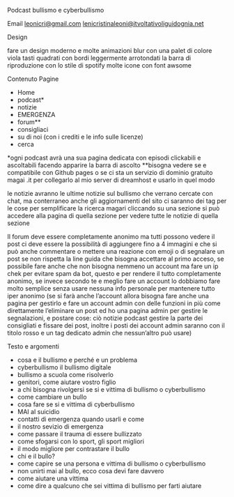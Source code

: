 Podcast bullismo e cyberbullismo 

Email
leonicri@gmail.com
lenicristinaleoni@itvoltativoliguidognia.net

Design

fare un design moderno e molte animazioni blur 
con una palet di colore viola
tasti quadrati con bordi leggermente arrotondati
la barra di riproduzione con lo stile di spotify
molte icone con font awsome

Contenuto
Pagine
- Home
- podcast*
- notizie
- EMERGENZA
- forum**
- consigliaci
- su di noi (con i crediti e le info sulle licenze)
- cerca

*ogni podcast avrà una sua pagina dedicata con episodi clickabili e ascoltabili facendo apparire la barra di ascolto
**bisogna vedere se e compatibile con Github pages o se ci sta un servizio di dominio gratuito magai .it per collegarlo al mio server di dreamhost e usarlo in quel modo 

le notizie avranno le ultime notizie sul bullismo che verrano cercate con chat, ma conterraneo anche gli aggiornamenti del sito ci saranno dei tag per le cose per semplificare la ricerca magari cliccando su una sezione si può accedere alla pagina di quella sezione per vedere tutte le notizie di quella sezione 

Il forum deve essere completamente anonimo ma tutti possono vedere il post ci deve essere la possibilità di aggiungere fino a 4 immagini e che si può anche commentare o mettere una reazione con emoji o di segnalare un post se non rispetta la line guida che bisogna accettare al primo acceso, se possibile fare anche che non bisogna nemmeno un account ma fare un ip chek per evitare spam da bot, questo e per rendere il tutto completamente anonimo, se invece secondo te e meglio fare un account lo dobbiamo fare molto semplice senza usare nessuna info personale per mantenere tutto iper anonimo (se si farà anche l’account allora bisogna fare anche una pagina per gestirlo e fare un account admin con delle funzioni in più come direttamente l’eliminare un post ed ho una pagina admin per gestire le segnalazioni, e postare cose: ciò notizie podcast gestire la parte dei consigliati e fissare dei post, inoltre i posti dei account admin saranno con il titolo rosso e un tag dedicato admin che nessun’altro può usare)

Testo e argomenti

- cosa e il bullismo e perché e un problema
- cyberbullismo il bullismo digitale
- bullismo a scuola come risolverlo
- genitori, come aiutare vostro figlio
- a chi bisogna rivolgersi se si e vittima di bullismo o cyberbullismo
- come cambiare un bullo
- cosa fare se si e vittima di cyberbullismo
- MAI al suicidio
- contatti di emergenza quando usarli e come
- il nostro sevizio di emergenza
- come passare il trauma di essere bullizzato
- come sfogarsi con lo sport, gli sport migliori
- il modo migliore per contrastare il bullo
- chi e il bullo?
- come capire se una persona e vittima di bullismo o cyberbullismo
- non unirti mai al bullo, ecco cosa devi fare davvero
- come aiutare una vittima 
- come dire a qualcuno che sei vittima di bullismo per farti aiutare
